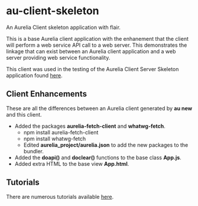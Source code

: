# au-client-skeleton
An Aurelia Client skeleton application with flair.

This is a base Aurelia client application with the enhanement that the client will perform a web service API call to a web server. This demonstrates the linkage that can exist between an Aurelia client application and a web server providing web service functionality.

This client was used in the testing of the Aurelia Client Server Skeleton application found [here](https://github.com/jet3723/au-client-server-skeleton.git). 

## Client Enhancements
These are all the differences between an Aurelia client generated by **au new** and this client.

- Added the packages **aurelia-fetch-client** and **whatwg-fetch**.
  * npm install aurelia-fetch-client
  * npm install whatwg-fetch
  * Edited **aurelia_project/aurelia.json** to add the new packages to the bundler.
- Added the **doapi()** and **doclear()** functions to the base class **App.js**.
- Added extra HTML to the base view **App.html**.

## Tutorials
There are numerous tutorials available [here](https://github.com/jet3723/au-client-server-skeleton/wiki/Tutorials).
